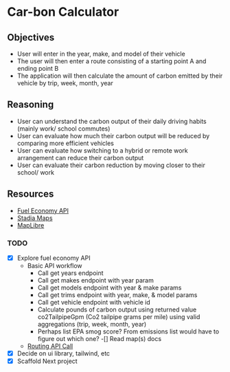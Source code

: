 # Car-bon Calculator

## Objectives

- User will enter in the year, make, and model of their vehicle
- The user will then enter a route consisting of a starting point A and ending point B
- The application will then calculate the amount of carbon emitted by their vehicle by trip, week, month, year

## Reasoning

- User can understand the carbon output of their daily driving habits (mainly work/ school commutes)
- User can evaluate how much their carbon output will be reduced by comparing more efficient vehicles
- User can evaluate how switching to a hybrid or remote work arrangement can reduce their carbon output
- User can evaluate their carbon reduction by moving closer to their school/ work

## Resources

- [Fuel Economy API](https://www.fueleconomy.gov/feg/ws/#vehicle)
- [Stadia Maps](https://stadiamaps.com/)
- [MapLibre](https://maplibre.org/)


### TODO

-[x] Explore fuel economy API
    - Basic API workflow
        - Call get years endpoint
        - Call get makes endpoint with year param
        - Call get models endpoint with year & make params
        - Call get trims endpoint with year, make, & model params
        - Call get vehicle endpoint with vehicle id
        - Calculate pounds of carbon output using returned value co2TailpipeGpm (Co2 tailpipe grams per mile) using valid aggregations (trip, week, month, year)
        - Perhaps list EPA smog score? From emissions list would have to figure out which one?
-[] Read map(s) docs
    - [Routing API Call](https://docs.stadiamaps.com/routing/#__tabbed_1_2)
-[x] Decide on ui library, tailwind, etc
-[x] Scaffold Next project